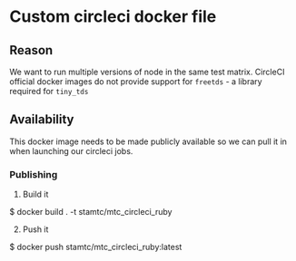 # Custom circleci docker file

## Reason

We want to run multiple versions of node in the same test matrix.  CircleCI official docker images do not provide support
for `freetds` - a library required for `tiny_tds`

## Availability

This docker image needs to be made publicly available so we can pull it in when launching our circleci jobs.

### Publishing

1. Build it

$ docker build . -t stamtc/mtc_circleci_ruby

2. Push it

$ docker push stamtc/mtc_circleci_ruby:latest
